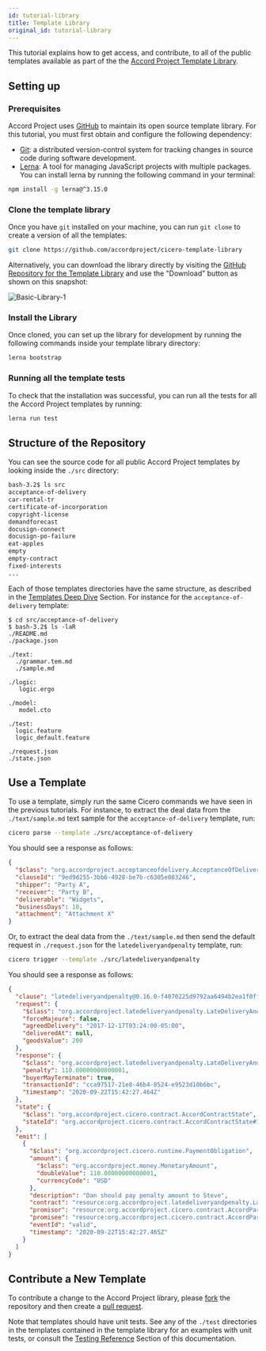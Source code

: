 ```yaml
---
id: tutorial-library
title: Template Library
original_id: tutorial-library
---
```


This tutorial explains how to get access, and contribute, to all of the public templates available as part of the the [Accord Project Template Library](https://templates.accordproject.org).

## Setting up

### Prerequisites

Accord Project uses [GitHub](https://github.com/) to maintain its open source template library. For this tutorial, you must first obtain and configure the following dependency:

* [Git](https://git-scm.com): a distributed version-control system for
  tracking changes in source code during software development.
* [Lerna](https://lerna.js.org/): A tool for managing JavaScript projects with multiple packages. You can install lerna by running the following command in your terminal:

```bash
npm install -g lerna@^3.15.0
```

### Clone the template library

Once you have `git` installed on your machine, you can run `git clone` to create a version of all the templates:

```bash
git clone https://github.com/accordproject/cicero-template-library
```

Alternatively, you can download the library directly by visiting the [GitHub Repository for the Template Library](https://github.com/accordproject/cicero-template-library) and use the "Download" button as shown on this snapshot:

![Basic-Library-1](/docs/assets/basic/library1.png)

### Install the Library

Once cloned, you can set up the library for development by running the following commands inside your template library directory:

```bash
lerna bootstrap
```

### Running all the template tests

To check that the installation was successful, you can run all the tests for all the Accord Project templates by running:

```bash
lerna run test
```

## Structure of the Repository

You can see the source code for all public Accord Project templates by looking inside the `./src` directory:

```sh
bash-3.2$ ls src
acceptance-of-delivery
car-rental-tr
certificate-of-incorporation
copyright-license
demandforecast
docusign-connect
docusign-po-failure
eat-apples
empty
empty-contract
fixed-interests
...
```

Each of those templates directories have the same structure, as described in the [Templates Deep Dive](tutorial-templates) Section. For instance for the `acceptance-of-delivery` template:
```
$ cd src/acceptance-of-delivery
$ bash-3.2$ ls -laR
./README.md
./package.json

./text:
  ./grammar.tem.md
  ./sample.md

./logic:
   logic.ergo

./model:
   model.cto

./test:
  logic.feature
  logic_default.feature

./request.json
./state.json
```

## Use a Template

To use a template, simply run the same Cicero commands we have seen in the previous tutorials. For instance, to extract the deal data from the `./text/sample.md` text sample for the `acceptance-of-delivery` template, run:

```bash
cicero parse --template ./src/acceptance-of-delivery
```
You should see a response as follows:
```json
{
  "$class": "org.accordproject.acceptanceofdelivery.AcceptanceOfDeliveryClause",
  "clauseId": "9ed9d255-3bb6-4928-be7b-c6305e083246",
  "shipper": "Party A",
  "receiver": "Party B",
  "deliverable": "Widgets",
  "businessDays": 10,
  "attachment": "Attachment X"
}
```

Or, to extract the deal data from the `./text/sample.md` then send the default request in `./request.json` for the `latedeliveryandpenalty` template, run:
```bash
cicero trigger --template ./src/latedeliveryandpenalty
```
You should see a response as follows:

```json
{
  "clause": "latedeliveryandpenalty@0.16.0-f4070225d9792aa6494b2ea1f0ffe7a794f8c671977d43fa25c75e83b3eacc3d",
  "request": {
    "$class": "org.accordproject.latedeliveryandpenalty.LateDeliveryAndPenaltyRequest",
    "forceMajeure": false,
    "agreedDelivery": "2017-12-17T03:24:00-05:00",
    "deliveredAt": null,
    "goodsValue": 200
  },
  "response": {
    "$class": "org.accordproject.latedeliveryandpenalty.LateDeliveryAndPenaltyResponse",
    "penalty": 110.00000000000001,
    "buyerMayTerminate": true,
    "transactionId": "cca97517-21e8-46b4-8524-e9523d10b6bc",
    "timestamp": "2020-09-22T15:42:27.464Z"
  },
  "state": {
    "$class": "org.accordproject.cicero.contract.AccordContractState",
    "stateId": "org.accordproject.cicero.contract.AccordContractState#1"
  },
  "emit": [
    {
      "$class": "org.accordproject.cicero.runtime.PaymentObligation",
      "amount": {
        "$class": "org.accordproject.money.MonetaryAmount",
        "doubleValue": 110.00000000000001,
        "currencyCode": "USD"
      },
      "description": "Dan should pay penalty amount to Steve",
      "contract": "resource:org.accordproject.latedeliveryandpenalty.LateDeliveryAndPenaltyContract#199b219e-783f-4451-8992-2e5605310d6d",
      "promisor": "resource:org.accordproject.cicero.contract.AccordParty#Dan",
      "promisee": "resource:org.accordproject.cicero.contract.AccordParty#Steve",
      "eventId": "valid",
      "timestamp": "2020-09-22T15:42:27.465Z"
    }
  ]
}
```

## Contribute a New Template

To contribute a change to the Accord Project library, please [fork](https://help.github.com/en/github/getting-started-with-github/fork-a-repo) the repository and then create a [pull request](https://help.github.com/en/github/collaborating-with-issues-and-pull-requests/about-pull-requests).

Note that templates should have unit tests. See any of the `./test` directories in the templates contained in the template library for an examples with unit tests, or consult the [Testing Reference](ref-testing) Section of this documentation.

